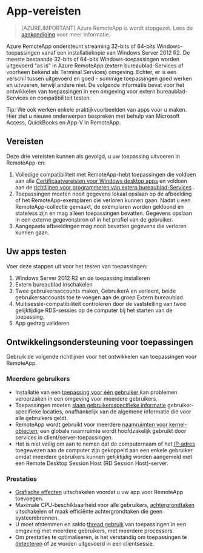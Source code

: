 
<properties
    pageTitle="Vereisten voor Azure RemoteApp-App | Microsoft Azure"
    description="Meer informatie over de vereisten voor toepassingen die u wilt gebruiken in Azure RemoteApp"
    services="remoteapp"
    documentationCenter=""
    authors="lizap"
    manager="mbaldwin" />

<tags
    ms.service="remoteapp"
    ms.workload="compute"
    ms.tgt_pltfrm="na"
    ms.devlang="na"
    ms.topic="article"
    ms.date="08/15/2016"
    ms.author="elizapo" />



# <a name="app-requirements"></a>App-vereisten

> [AZURE.IMPORTANT]
> Azure RemoteApp is wordt stopgezet. Lees de [aankondiging](https://go.microsoft.com/fwlink/?linkid=821148) voor meer informatie.

Azure RemoteApp ondersteunt streaming 32-bits of 64-bits Windows-toepassingen vanaf een installatiekopie van Windows Server 2012 R2. De meeste bestaande 32-bits of 64-bits Windows-toepassingen worden uitgevoerd "as is" in Azure RemoteApp (extern bureaublad-Services of voorheen bekend als Terminal Services) omgeving. Echter, er is een verschil tussen uitgevoerd en goed - sommige toepassingen goed werken en uitvoeren, terwijl andere niet. De volgende informatie bevat voor het ontwikkelen van toepassingen in een omgeving voor extern bureaublad-Services en compatibiliteit testen.

Tip: We ook werken enkele praktijkvoorbeelden van apps voor u maken. Hier ziet u nieuwe onderwerpen bespreken met behulp van Microsoft Access, QuickBooks en App-V in RemoteApp.

## <a name="requirements"></a>Vereisten
Deze drie vereisten kunnen als gevolgd, u uw toepassing uitvoeren in RemoteApp-en:

1.  Volledige compatibiliteit met RemoteApp-hebt toepassingen die voldoen aan alle [Certificaatvereisten voor Windows desktop apps](https://msdn.microsoft.com/library/windows/desktop/hh749939.aspx) en voldoen aan de [richtlijnen voor programmeren van extern bureaublad-Services](https://msdn.microsoft.com/library/aa383490.aspx) .
2.  Toepassingen moeten nooit gegevens lokaal opslaan op de afbeelding of het RemoteApp-exemplaren die verloren kunnen gaan.  Nadat u een RemoteApp-collectie gemaakt, de exemplaren worden gekloond en stateless zijn en mag alleen toepassingen bevatten. Gegevens opslaan in een externe gegevensbron of in het profiel van de gebruiker.
3.  Aangepaste afbeeldingen mag nooit bevatten gegevens die verloren kunnen gaan.  

## <a name="testing-your-apps"></a>Uw apps testen
Voer deze stappen uit voor het testen van toepassingen:

1.  Windows Server 2012 R2 en de toepassing installeren
2.  Extern bureaublad inschakelen
3.  Twee gebruikersaccounts maken, GebruikerA en verleent, beide gebruikersaccounts toe te voegen aan de groep Extern bureaublad.
4.  Multisessie-compatibiliteit controleren door de vaststelling van twee gelijktijdige RDS-sessies op de computer bij het starten van de toepassing.
5.  App gedrag valideren

## <a name="application-development-guidelines"></a>Ontwikkelingsondersteuning voor toepassingen
Gebruik de volgende richtlijnen voor het ontwikkelen van toepassingen voor RemoteApp.

### <a name="multiple-users"></a>Meerdere gebruikers

- Installatie van een [toepassing voor één gebruiker ](https://msdn.microsoft.com/library/aa380661.aspx)kan problemen veroorzaken in een omgeving voor meerdere gebruikers.
- Toepassingen moeten [slaan gebruikersspecifieke informatie](https://msdn.microsoft.com/library/aa383452.aspx) gebruiker-specifieke locaties, onafhankelijk van de algemene informatie die voor alle gebruikers geldt.
- RemoteApp wordt gebruikt voor meerdere [naamruimten voor kernel-objecten](https://msdn.microsoft.com/library/aa382954.aspx); een globale naamruimte wordt hoofdzakelijk gebruikt door services in client/server-toepassingen.
- Het is niet veilig om aan te nemen dat de computernaam of het [IP-adres](https://msdn.microsoft.com/library/aa382942.aspx) toegewezen aan de computer zijn gekoppeld aan een enkele gebruiker omdat meerdere gebruikers kunnen gelijktijdig worden aangemeld met een Remote Desktop Session Host (RD Session Host)-server.

### <a name="performance"></a>Prestaties
- [Grafische effecten](https://msdn.microsoft.com/library/aa380822.aspx) uitschakelen voordat u uw app voor RemoteApp toevoegen.
- Maximale CPU-beschikbaarheid voor alle gebruikers, [achtergrondtaken](https://msdn.microsoft.com/library/aa380665.aspx) uitschakelen of maak efficiënte achtergrondtaken die geen systeembronnen.
- U moet afstemmen en saldo [thread gebruik](https://msdn.microsoft.com/library/aa383520.aspx) van toepassingen in een omgeving met meerdere gebruikers, met meerdere processors.
- Om prestaties te optimaliseren, is het verstandig om toepassingen te [detecteren](https://msdn.microsoft.com/library/aa380798.aspx) of ze worden uitgevoerd in een clientsessie.

